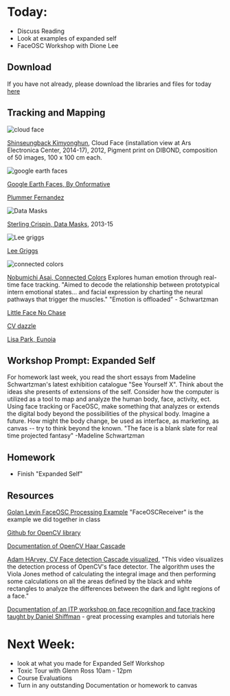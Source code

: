 # Today:
- Discuss Reading
- Look at examples of expanded self
- FaceOSC Workshop with Dione Lee

## Download

If you have not already, please download the libraries and files for today [here](https://github.com/dione-lee/FaceOSC-Wekinator-4-24-18)

## Tracking and Mapping

![cloud face](http://cdn.ssbkyh.com/works/cloud_face/resized/ssbkyh_cloud_face_installation_view_at_aec.png)

[Shinseungback Kimyonghun](http://ssbkyh.com/works/cloud_face/), Cloud Face (installation view at Ars Electronica Center, 2014-17), 2012, Pigment print on DIBOND,
composition of 50 images, 100 x 100 cm each.

![google earth faces](http://onformative.com/assets/work/googlefaces_05.jpg)

[Google Earth Faces, By Onformative](http://onformative.com/work/google-faces?p=lab/googlefaces/)

[Plummer Fernandez](http://plummerfernandez.tumblr.com/post/54596732227/drawing-faces-as-instructed-by-facial-recognition)

![Data Masks](http://www.sterlingcrispin.com/data-masks/data-masks_zkm_1.jpg)

[Sterling Crispin, Data Masks](http://www.sterlingcrispin.com/data-masks.html), 2013-15

![Lee griggs](https://pro2-bar-s3-cdn-cf6.myportfolio.com/5d9b67727331b33762de2db2d0ead9cf/0a5c9db8-668c-4afc-a669-a587e4abd04a_rw_1920.jpg?h=c03a8a7f4c3ef6044dcac0ae7d2bb223)

[Lee Griggs](http://www.leegriggs.com/)

![connected colors](https://78.media.tumblr.com/fbf0b5e69f58982603c7827977699631/tumblr_inline_o38r31SAKz1tf4ste_500.png)

[Nobumichi Asai, Connected Colors](https://www.nobumichiasai.com/post/138919644522/connected-colors-real-time-face-tracking)
Explores human emotion through real-time face tracking.
"Aimed to decode the relationship between prototypical intern emotional states... and facial expression by charting the neural pathways that trigger the muscles."
"Emotion is offloaded" - Schwartzman

[Little Face No Chase](https://vimeo.com/26649425)

[CV dazzle](https://cvdazzle.com/)

[Lisa Park, Eunoia](http://www.thelisapark.com/#/eunoia/)

## Workshop Prompt: Expanded Self
For homework last week, you read the short essays from Madeline Schwartzman's latest exhibition catalogue "See Yourself X". Think about the ideas she presents of extensions of the self. Consider how the computer is utilized as a tool to map and analyze the human body, face, activity, ect. Using face tracking or FaceOSC, make something that analyzes or extends the digital body beyond the possibilities of the physical body. Imagine a future. How might the body change, be used as interface, as marketing, as canvas -- try to think beyond the known.
"The face is a blank slate for real time projected fantasy" -Madeline Schwartzman

## Homework

- Finish "Expanded Self"

## Resources

[Golan Levin FaceOSC Processing Example](https://github.com/CreativeInquiry/FaceOSC-Templates/tree/master/processing)  "FaceOSCReceiver" is the example we did together in class

[Github for OpenCV library](https://github.com/atduskgreg/opencv-processing)

[Documentation of OpenCV Haar Cascade](https://docs.opencv.org/3.4.1/d7/d8b/tutorial_py_face_detection.html)

[Adam HArvey, CV Face detection Cascade visualized](https://vimeo.com/12774628),
"This video visualizes the detection process of OpenCV's face detector. The algorithm uses the Viola Jones method of calculating the integral image and then performing some calculations on all the areas defined by the black and white rectangles to analyze the differences between the dark and light regions of a face."

[Documentation of an ITP workshop on face recognition and face tracking taught by Daniel Shiffman](https://github.com/shiffman/Face-It) - great processing examples and tutorials here

# Next Week:
- look at what you made for Expanded Self Workshop
- Toxic Tour with Glenn Ross 10am - 12pm
- Course Evaluations
- Turn in any outstanding Documentation or homework to canvas
